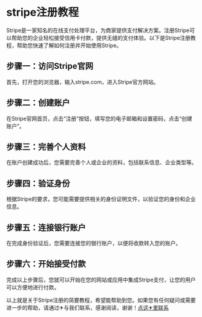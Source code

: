 # stripe注册教程

Stripe是一家知名的在线支付处理平台，为商家提供支付解决方案。注册Stripe可以帮助您的企业轻松接受信用卡付款，提供无缝的支付体验。以下是Stripe注册教程，帮助您快速了解如何注册并开始使用Stripe。

## 步骤一：访问Stripe官网

首先，打开您的浏览器，输入stripe.com，进入Stripe官方网站。

## 步骤二：创建账户

在Stripe官网首页，点击“注册”按钮，填写您的电子邮箱和设置密码，点击“创建账户”。

## 步骤三：完善个人资料

在账户创建成功后，您需要完善个人或企业的资料，包括联系信息、企业类型等。

## 步骤四：验证身份

根据Stripe的要求，您可能需要提供相关的身份证明文件，以验证您的身份和企业信息。

## 步骤五：连接银行账户

在完成身份验证后，您需要连接您的银行账户，以便将收款转入您的账户。

## 步骤六：开始接受付款

完成以上步骤后，您就可以开始在您的网站或应用中集成Stripe支付，让您的用户可以方便地进行付款。

以上就是关于Stripe注册的简要教程，希望能帮助到您。如果您有任何疑问或需要进一步的帮助，请通过✈与我们联系，感谢阅读，谢谢！[点这✈里联系](https://www.k02.cc)